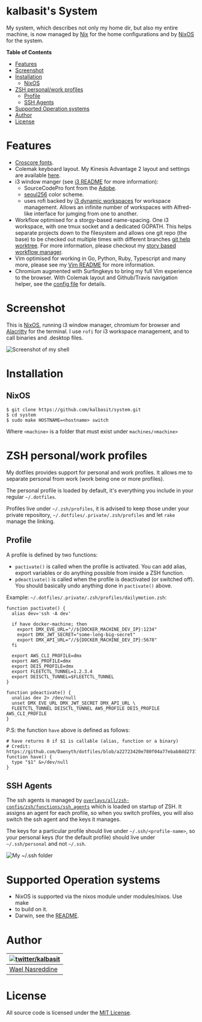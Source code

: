 # kalbasit's System

My system, which describes not only my home dir, but also my entire
machine, is now managed by [Nix][1] for the home
configurations and by [NixOS][2] for the system.

<!-- START doctoc generated TOC please keep comment here to allow auto update -->
<!-- DON'T EDIT THIS SECTION, INSTEAD RE-RUN doctoc TO UPDATE -->
**Table of Contents**

- [Features](#features)
- [Screenshot](#screenshot)
- [Installation](#installation)
  - [NixOS](#nixos)
- [ZSH personal/work profiles](#zsh-personalwork-profiles)
  - [Profile](#profile)
  - [SSH Agents](#ssh-agents)
- [Supported Operation systems](#supported-operation-systems)
- [Author](#author)
- [License](#license)

<!-- END doctoc generated TOC please keep comment here to allow auto update -->


# Features

- [Croscore fonts][8].
- Colemak keyboard layout. My Kinesis Advantage 2 layout and settings are available [here][9].
- i3 window manger (see [i3 README][10] for more information):
  - SourceCodePro font from the [Adobe][8].
  - [seoul256][11] color scheme.
  - uses rofi backed by [i3 dynamic workspaces][12] for workspace
      management. Allows an infinite number of workspaces with Alfred-like
      interface for jumging from one to another.
- Workflow optimised for a storgy-based name-spacing. One i3 workspace,
    with one tmux socket and a dedicated GOPATH. This helps separate
    projects down to the filesystem and allows one git repo (the base) to
    be checked out multiple times with different branches [git help
    worktree][14]. For more information, please checkout my [story based
    workflow manager](https://github.com/kalbasit/swm).
- Vim optimised for working in Go, Python, Ruby, Typescript and many
    more, please see my [Vim README][19] for more information.
- Chromium augmented with Surfingkeys to bring my full Vim experience to
    the browser. With Colemak layout and Github/Travis navigation helper,
    see the [config file][17] for details.

# Screenshot

This is [NixOS][2], running i3 window manager, chromium for browser and
[Alacritty][3] for the terminal. I use `rofi` for i3 workspace
management, and to call binaries and .desktop files.

![Screenshot of my shell](https://i.imgur.com/gNF5iHs.png)

# Installation

## NixOS

```
$ git clone https://github.com/kalbasit/system.git
$ cd system
$ sudo make HOSTNAME=<hostname> switch
```

Where `<machine>` is a folder that must exist under `machines/<machine>`

# ZSH personal/work profiles

My dotfiles provides support for personal and work profiles. It allows
me to separate personal from work (work being one or more profiles).

The personal profile is loaded by default, it's everything you include
in your regular `~/.dotfiles`.

Profiles live under `~/.zsh/profiles`, it is advised to keep those under
your private repository, `~/.dotfiles/.private/.zsh/profiles` and let
`rake` manage the linking.

## Profile

A profile is defined by two functions:
- `pactivate()` is called when the profile is activated. You can add
  alias, export variables or do anything possible from inside a ZSH
  function.
- `pdeactivate()` is called when the profile is deactivated (or switched
  off). You should basically undo anything done in `pactivate()` above.

Example: `~/.dotfiles/.private/.zsh/profiles/dailymotion.zsh`:

```
function pactivate() {
  alias dev='ssh -A dev'

  if have docker-machine; then
    export DMX_EVE_URL="//${DOCKER_MACHINE_DEV_IP}:1234"
    export DMX_JWT_SECRET="some-long-big-secret"
    export DMX_API_URL="//${DOCKER_MACHINE_DEV_IP}:5678"
  fi

  export AWS_CLI_PROFILE=dmx
  export AWS_PROFILE=dmx
  export DEIS_PROFILE=dmx
  export FLEETCTL_TUNNEL=1.2.3.4
  export DEISCTL_TUNNEL=$FLEETCTL_TUNNEL
}

function pdeactivate() {
  unalias dev 2> /dev/null
  unset DMX_EVE_URL DMX_JWT_SECRET DMX_API_URL \
  FLEETCTL_TUNNEL DEISCTL_TUNNEL AWS_PROFILE DEIS_PROFILE AWS_CLI_PROFILE
}
```

P.S: the function `have` above is defined as follows:

```
# have returns 0 if $1 is callable (alias, function or a binary)
# Credit: https://github.com/Daenyth/dotfiles/blob/a22723420e780f04a77ebab8dd2737cfaba43c42/.bashrc#L47
function have() {
  type "$1" &>/dev/null
}
```

## SSH Agents

The ssh agents is managed by
[`overlays/all/zsh-config/zsh/functions/ssh_agents`][7] which is loaded
on startup of ZSH. It assigns an agent for each profile, so when you
switch profiles, you will also switch the ssh agent and the keys it
manages.

The keys for a particular profile should live under
`~/.ssh/<profile-name>`, so your personal keys (for the default profile)
should live under `~/.ssh/personal` and not `~/.ssh`.

![My ~/.ssh folder](https://i.imgur.com/tNsMlks.png)

# Supported Operation systems

- NixOS is supported via the nixos module under modules/nixos. Use make
- to build on it.
- Darwin, see the [README](os-specific/darwin/README.md).

# Author

| [![twitter/kalbasit](https://avatars0.githubusercontent.com/u/87115?v=3&s=128)](http://twitter.com/kalbasit "Follow @kalbasit on Twitter") |
|---|
| [Wael Nasreddine](https://github.com/kalbasit) |

# License

All source code is licensed under the [MIT License][4].

[1]: https://nixos.org/nix
[2]: https://nixos.org
[3]: https://github.com/jwilm/alacritty
[4]: https://raw.github.com/kalbasit/system/master/LICENSE
[7]: https://github.com/kalbasit/system/blob/master/overlays/all/zsh-config/zsh/functions/ssh_agents
[8]: https://adobe-fonts.github.io/source-code-pro/
[9]: https://github.com/kalbasit/advantage2
[10]: https://github.com/kalbasit/system/tree/master/.config/i3
[11]: https://github.com/junegunn/seoul256.vim
[12]: https://github.com/kalbasit/system/tree/master/overlays/all/i3-config/bin
[14]: https://git-scm.com/docs/git-worktree
[16]: https://github.com/kalbasit/tmx
[17]: https://github.com/kalbasit/system/blob/master/overlays/all/surfingkeys-config/surfingkeys.js
[19]: https://github.com/kalbasit/system/tree/master/overlays/neovim
